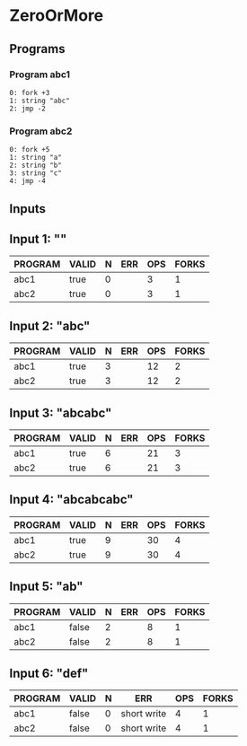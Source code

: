 # ZeroOrMore

## Programs

### Program abc1

```
0: fork +3
1: string "abc"
2: jmp -2
```

### Program abc2

```
0: fork +5
1: string "a"
2: string "b"
3: string "c"
4: jmp -4
```

## Inputs

## Input 1: ""

| PROGRAM | VALID | N |  ERR  | OPS | FORKS |
|---------|-------|---|-------|-----|-------|
| abc1    | true  | 0 | <nil> |   3 |     1 |
| abc2    | true  | 0 | <nil> |   3 |     1 |

## Input 2: "abc"

| PROGRAM | VALID | N |  ERR  | OPS | FORKS |
|---------|-------|---|-------|-----|-------|
| abc1    | true  | 3 | <nil> |  12 |     2 |
| abc2    | true  | 3 | <nil> |  12 |     2 |

## Input 3: "abcabc"

| PROGRAM | VALID | N |  ERR  | OPS | FORKS |
|---------|-------|---|-------|-----|-------|
| abc1    | true  | 6 | <nil> |  21 |     3 |
| abc2    | true  | 6 | <nil> |  21 |     3 |

## Input 4: "abcabcabc"

| PROGRAM | VALID | N |  ERR  | OPS | FORKS |
|---------|-------|---|-------|-----|-------|
| abc1    | true  | 9 | <nil> |  30 |     4 |
| abc2    | true  | 9 | <nil> |  30 |     4 |

## Input 5: "ab"

| PROGRAM | VALID | N |  ERR  | OPS | FORKS |
|---------|-------|---|-------|-----|-------|
| abc1    | false | 2 | <nil> |   8 |     1 |
| abc2    | false | 2 | <nil> |   8 |     1 |

## Input 6: "def"

| PROGRAM | VALID | N |     ERR     | OPS | FORKS |
|---------|-------|---|-------------|-----|-------|
| abc1    | false | 0 | short write |   4 |     1 |
| abc2    | false | 0 | short write |   4 |     1 |

